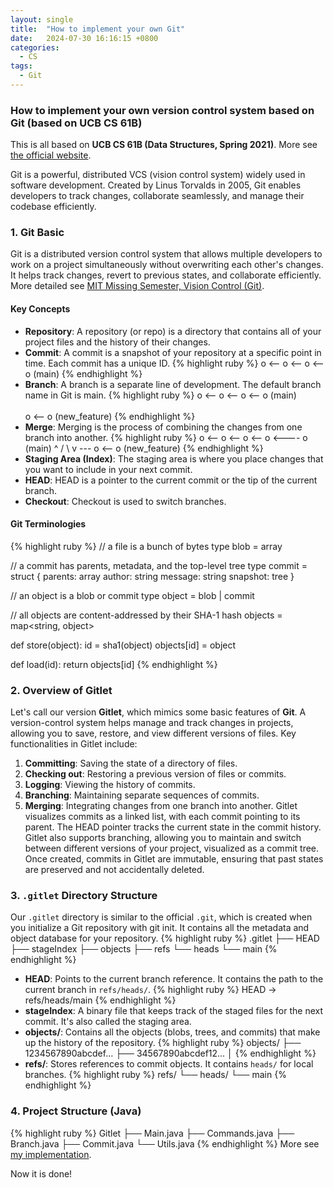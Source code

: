 ```yaml
---
layout: single
title:  "How to implement your own Git"
date:   2024-07-30 16:16:15 +0800
categories:
  - CS
tags:
  - Git
---
```

### How to implement your own version control system based on Git (based on UCB CS 61B)
This is all based on **UCB CS 61B (Data Structures, Spring 2021)**. More see [the official website](https://sp21.datastructur.es/materials/proj/proj2/proj2).

Git is a powerful, distributed VCS (vision control system) widely used in software development. Created by Linus Torvalds in 2005, Git enables developers to track changes, collaborate seamlessly, and manage their codebase efficiently.

### 1. Git Basic
Git is a distributed version control system that allows multiple developers to work on a project simultaneously without overwriting each other's changes. It helps track changes, revert to previous states, and collaborate efficiently. More detailed see [MIT Missing Semester, Vision Control (Git)](https://missing.csail.mit.edu/2020/version-control/).
#### Key Concepts
- **Repository**: A repository (or repo) is a directory that contains all of your project files and the history of their changes.
- **Commit**: A commit is a snapshot of your repository at a specific point in time. Each commit has a unique ID.
{% highlight ruby %}
o <-- o <-- o <-- o  (main)
{% endhighlight %}
- **Branch**: A branch is a separate line of development. The default branch name in Git is main.
{% highlight ruby %}
o <-- o <-- o <-- o  (main)
           \
            \
             o <-- o  (new_feature)
{% endhighlight %}
- **Merge**: Merging is the process of combining the changes from one branch into another.
{% highlight ruby %}
o <-- o <-- o <-- o <---- o  (main)
           ^            /
            \          v
            --- o <-- o  (new_feature)
{% endhighlight %}
- **Staging Area (Index)**: The staging area is where you place changes that you want to include in your next commit.
- **HEAD**: HEAD is a pointer to the current commit or the tip of the current branch.
- **Checkout**: Checkout is used to switch branches.
#### Git Terminologies
{% highlight ruby %}
// a file is a bunch of bytes
type blob = array<byte>
	
// a commit has parents, metadata, and the top-level tree
type commit = struct {
    parents: array<commit>
    author: string
    message: string
    snapshot: tree
}

// an object is a blob or commit
type object = blob | commit

// all objects are content-addressed by their SHA-1 hash
objects = map<string, object>
	
def store(object):
    id = sha1(object)
    objects[id] = object
	
def load(id):
    return objects[id]
{% endhighlight %}
### 2. Overview of Gitlet
Let's call our version **Gitlet**, which mimics some basic features of **Git**. 
A version-control system helps manage and track changes in projects, allowing you to save, restore, and view different versions of files. Key functionalities in Gitlet include:
1. **Committing**: Saving the state of a directory of files.
2. **Checking out**: Restoring a previous version of files or commits.
3. **Logging**: Viewing the history of commits.
4. **Branching**: Maintaining separate sequences of commits.
5. **Merging**: Integrating changes from one branch into another.
Gitlet visualizes commits as a linked list, with each commit pointing to its parent. The HEAD pointer tracks the current state in the commit history. Gitlet also supports branching, allowing you to maintain and switch between different versions of your project, visualized as a commit tree. Once created, commits in Gitlet are immutable, ensuring that past states are preserved and not accidentally deleted.
### 3. `.gitlet` Directory Structure
Our `.gitlet` directory is similar to the official `.git`, which is created when you initialize a Git repository with git init. It contains all the metadata and object database for your repository.
{% highlight ruby %}
.gitlet
├── HEAD
├── stageIndex
├── objects
├── refs
    └── heads
        └── main
{% endhighlight %}
- **HEAD**: Points to the current branch reference. It contains the path to the current branch in `refs/heads/`.
{% highlight ruby %}
HEAD -> refs/heads/main
{% endhighlight %}
- **stageIndex**: A binary file that keeps track of the staged files for the next commit. It's also called the staging area.
- **objects/**: Contains all the objects (blobs, trees, and commits) that make up the history of the repository.
{% highlight ruby %}
objects/
    ├── 1234567890abcdef...
    ├── 34567890abcdef12...
    │
{% endhighlight %}
- **refs/**: Stores references to commit objects. It contains `heads/` for local branches. 
{% highlight ruby %}
refs/
    └── heads/
        └── main
{% endhighlight %}
### 4. Project Structure (Java)
{% highlight ruby %}
Gitlet
├── Main.java
├── Commands.java
├── Branch.java
├── Commit.java
└── Utils.java
{% endhighlight %}
More see [my implementation](https://github.com/Ghost04718/cs61b-Gitlet).

Now it is done!
